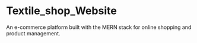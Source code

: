 # Textile_shop_Website
An e-commerce platform built with the MERN stack for online shopping and product management.
